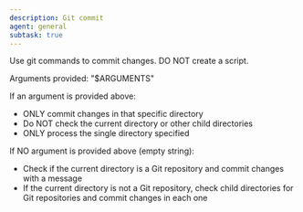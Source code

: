 ```yaml
---
description: Git commit
agent: general
subtask: true
---
```


Use git commands to commit changes. DO NOT create a script.

Arguments provided: "$ARGUMENTS"

If an argument is provided above:
- ONLY commit changes in that specific directory
- Do NOT check the current directory or other child directories
- ONLY process the single directory specified

If NO argument is provided above (empty string):
- Check if the current directory is a Git repository and commit changes with a message
- If the current directory is not a Git repository, check child directories for Git repositories and commit changes in each one
